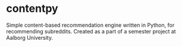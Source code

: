 # contentpy
Simple content-based recommendation engine written in Python, for recommending subreddits. Created as a part of a semester project at Aalborg University.
